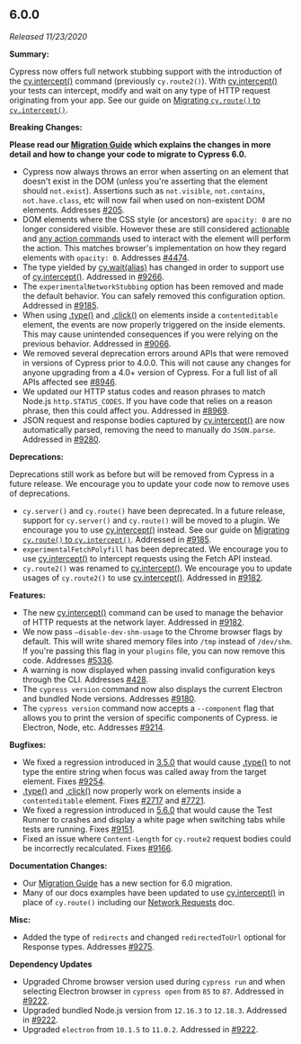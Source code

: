## 6.0.0

_Released 11/23/2020_

**Summary:**

Cypress now offers full network stubbing support with the introduction of the
[cy.intercept()](/api/commands/intercept) command (previously `cy.route2()`).
With [cy.intercept()](/api/commands/intercept) your tests can intercept, modify
and wait on any type of HTTP request originating from your app. See our guide on
[Migrating `cy.route()` to `cy.intercept()`](/guides/references/migration-guide#Migrating-cy-route-to-cy-intercept).

**Breaking Changes:**

**<Icon name="exclamation-triangle" color="red"></Icon> Please read our
[Migration Guide](/guides/references/migration-guide) which explains the changes
in more detail and how to change your code to migrate to Cypress 6.0.**

- Cypress now always throws an error when asserting on an element that doesn't
  exist in the DOM (unless you're asserting that the element should
  `not.exist`). Assertions such as `not.visible`, `not.contains`,
  `not.have.class`, etc will now fail when used on non-existent DOM elements.
  Addresses [#205](https://github.com/cypress-io/cypress/issues/205).
- DOM elements where the CSS style (or ancestors) are `opacity: 0` are no longer
  considered visible. However these are still considered
  [actionable](/guides/core-concepts/interacting-with-elements) and
  [any action commands](/guides/core-concepts/interacting-with-elements#Actionability)
  used to interact with the element will perform the action. This matches
  browser's implementation on how they regard elements with `opacity: 0`.
  Addresses [#4474](https://github.com/cypress-io/cypress/issues/4474).
- The type yielded by [cy.wait(alias)](/api/commands/wait) has changed in order
  to support use of [cy.intercept()](/api/commands/intercept). Addressed in
  [#9266](https://github.com/cypress-io/cypress/issues/9266).
- The `experimentalNetworkStubbing` option has been removed and made the default
  behavior. You can safely removed this configuration option. Addressed in
  [#9185](https://github.com/cypress-io/cypress/issues/9185).
- When using [.type()](/api/commands/type) and [.click()](/api/commands/click)
  on elements inside a `contenteditable` element, the events are now properly
  triggered on the inside elements. This may cause unintended consequences if
  you were relying on the previous behavior. Addressed in
  [#9066](https://github.com/cypress-io/cypress/issues/9066).
- We removed several deprecation errors around APIs that were removed in
  versions of Cypress prior to 4.0.0. This will not cause any changes for anyone
  upgrading from a 4.0+ version of Cypress. For a full list of all APIs affected
  see [#8946](https://github.com/cypress-io/cypress/issues/8946).
- We updated our HTTP status codes and reason phrases to match Node.js
  `http.STATUS_CODES`. If you have code that relies on a reason phrase, then
  this could affect you. Addressed in
  [#8969](https://github.com/cypress-io/cypress/issues/8969).
- JSON request and response bodies captured by
  [cy.intercept()](/api/commands/intercept) are now automatically parsed,
  removing the need to manually do `JSON.parse`. Addressed in
  [#9280](https://github.com/cypress-io/cypress/issues/9280).

**Deprecations:**

Deprecations still work as before but will be removed from Cypress in a future
release. We encourage you to update your code now to remove uses of
deprecations.

- `cy.server()` and `cy.route()` have been deprecated. In a future release,
  support for `cy.server()` and `cy.route()` will be moved to a plugin. We
  encourage you to use [cy.intercept()](/api/commands/intercept) instead. See
  our guide on
  [Migrating `cy.route()` to `cy.intercept()`](/guides/references/migration-guide#Migrating-cy-route-to-cy-intercept).
  Addressed in [#9185](https://github.com/cypress-io/cypress/issues/9185).
- `experimentalFetchPolyfill` has been deprecated. We encourage you to use
  [cy.intercept()](/api/commands/intercept) to intercept requests using the
  Fetch API instead.
- `cy.route2()` was renamed to [cy.intercept()](/api/commands/intercept). We
  encourage you to update usages of `cy.route2()` to use
  [cy.intercept()](/api/commands/intercept). Addressed in
  [#9182](https://github.com/cypress-io/cypress/issues/9182).

**Features:**

- The new [cy.intercept()](/api/commands/intercept) command can be used to
  manage the behavior of HTTP requests at the network layer. Addressed in
  [#9182](https://github.com/cypress-io/cypress/issues/9182).
- We now pass `—disable-dev-shm-usage` to the Chrome browser flags by default.
  This will write shared memory files into `/tmp` instead of `/dev/shm`. If
  you're passing this flag in your `plugins` file, you can now remove this code.
  Addresses [#5336](https://github.com/cypress-io/cypress/issues/5336).
- A warning is now displayed when passing invalid configuration keys through the
  CLI. Addresses [#428](https://github.com/cypress-io/cypress/issues/428).
- The `cypress version` command now also displays the current Electron and
  bundled Node versions. Addresses
  [#9180](https://github.com/cypress-io/cypress/issues/9180).
- The `cypress version` command now accepts a `--component` flag that allows you
  to print the version of specific components of Cypress. ie Electron, Node,
  etc. Addresses [#9214](https://github.com/cypress-io/cypress/issues/9214).

**Bugfixes:**

- We fixed a regression introduced in
  [3.5.0](/guides/references/changelog#3-5-0) that would cause
  [.type()](/api/commands/type) to not type the entire string when focus was
  called away from the target element. Fixes
  [#9254](https://github.com/cypress-io/cypress/issues/9254).
- [.type()](/api/commands/type) and [.click()](/api/commands/click) now properly
  work on elements inside a `contenteditable` element. Fixes
  [#2717](https://github.com/cypress-io/cypress/issues/2717) and
  [#7721](https://github.com/cypress-io/cypress/issues/7721).
- We fixed a regression introduced in
  [5.6.0](/guides/references/changelog#5-6-0) that would cause the Test Runner
  to crashes and display a white page when switching tabs while tests are
  running. Fixes [#9151](https://github.com/cypress-io/cypress/issues/9151).
- Fixed an issue where `Content-Length` for `cy.route2` request bodies could be
  incorrectly recalculated. Fixes
  [#9166](https://github.com/cypress-io/cypress/issues/9166).

**Documentation Changes:**

- Our [Migration Guide](/guides/references/migration-guide) has a new section
  for 6.0 migration.
- Many of our docs examples have been updated to use
  [cy.intercept()](/api/commands/intercept) in place of `cy.route()` including
  our [Network Requests](/guides/guides/network-requests) doc.

**Misc:**

- Added the type of `redirects` and changed `redirectedToUrl` optional for
  Response types. Addresses
  [#9275](https://github.com/cypress-io/cypress/issues/9275).

**Dependency Updates**

- Upgraded Chrome browser version used during `cypress run` and when selecting
  Electron browser in `cypress open` from `85` to `87`. Addressed in
  [#9222](https://github.com/cypress-io/cypress/pull/9222).
- Upgraded bundled Node.js version from `12.16.3` to `12.18.3`. Addressed in
  [#9222](https://github.com/cypress-io/cypress/pull/9222).
- Upgraded `electron` from `10.1.5` to `11.0.2`. Addressed in
  [#9222](https://github.com/cypress-io/cypress/pull/9222).
